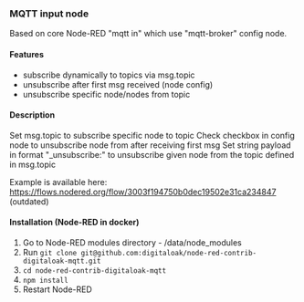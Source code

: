 ### MQTT input node
Based on core Node-RED "mqtt in" which use "mqtt-broker" config node.

#### Features
- subscribe dynamically to topics via msg.topic
- unsubscribe after first msg received (node config)
- unsubscribe specific node/nodes from topic

#### Description
Set msg.topic to subscribe specific node to topic
Check checkbox in config node to unsubscribe node from after receiving first msg
Set string payload in format "_unsubscribe:<nodeName>" to unsubscribe given node from the topic defined in msg.topic

Example is available here: https://flows.nodered.org/flow/3003f194750b0dec19502e31ca234847 (outdated)

#### Installation (Node-RED in docker)
1. Go to Node-RED modules directory - /data/node_modules
2. Run `git clone git@github.com:digitaloak/node-red-contrib-digitaloak-mqtt.git`
3. `cd node-red-contrib-digitaloak-mqtt`
4. `npm install`
5. Restart Node-RED
 

